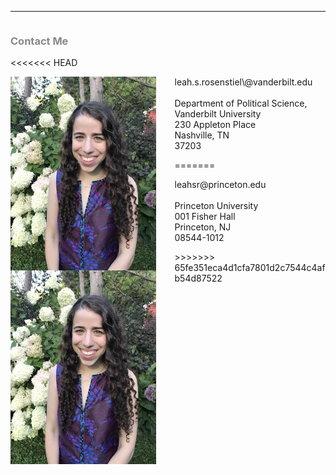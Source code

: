 
            
<hr>
<div class="row">
  <div class="column left" style="color:#888">
   <h3>Contact Me</h3>
  </div>
  <div class="column right">
<<<<<<< HEAD
    <p> <img src="headshot.jpg" alt="Headshot" style="float:left;height:310px;padding-right:30px"> leah.s.rosenstiel\@vanderbilt.edu <br> <br> Department of Political Science, Vanderbilt University <br /> 230 Appleton Place <br /> Nashville, TN <br /> 37203 </p>
=======
    <p> <img src="headshot.jpg" alt="Headshot" style="float:left;height:310px;padding-right:30px"> leahsr@princeton.edu <br> <br> Princeton University <br /> 001 Fisher Hall <br /> Princeton, NJ <br /> 08544-1012 </p>
>>>>>>> 65fe351eca4d1cfa7801d2c7544c4afb54d87522
  </div>
</div>

